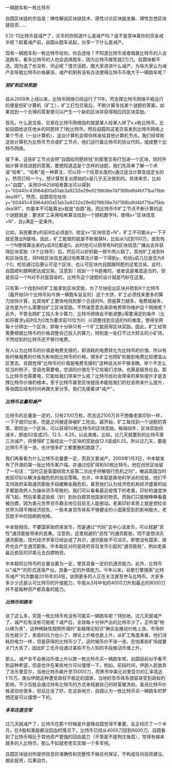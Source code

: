 一辆跑车和一枚比特币

自圆区块链的宗旨是：佛性解说区块链技术、感性讨论区块链发展、理性忽悠区块链投资......

5.12-13比特币就减产了，买币的你知道什么是减产吗？是不是意味着你的资金减半呢？趁着减产前，自圆从跑车说起，分享一下什么是减产。

现有一辆跑车和一枚比特币给你，你会选啥？不知道比特币或者唱衰比特币的人会选跑车，看多比特币的人也会选择跑车，因为比特币撑死就2万刀。自圆啥都不选，因为选了也没有，何必呢？借次话题，跟大家讲讲什么减产，为啥大家认为减产会导致比特币价格暴涨，减产机制有没有办法使得比特币币值大于一辆跑车呢？

##### 挖矿和区块奖励
自从2008年上线以来，比特币网络已经运行了11年。而支撑比特币网络平稳运行的便是挖矿计算机（旷工），旷工打包交易后，不断计算寻找某个谜题的答案，如果找到一个合理的答案便可以产生一个新的区块并获得相应的区块奖励。

首先，什么是交易，交易在比特币网络指的就是某人给某人转了x.x枚比特币，比如自圆给远在他乡的阿肥转了1枚比特币。然后自圆将这笔交易发到比特币网络上某个节点（一台计算机），这台计算机会帮你转发给其他计算机节点。我们经常称这些计算机为比特币节点或旷工节点，他们运行着比特币的协议代码，组成整个比特币网络。

接下来，这些旷工节点会把"自圆给阿肥转钱"的那笔交易打包进一个区块，同时开始计算寻找谜题的答案。要想知道这是个怎样的谜题，我们先简单了解一个术语"哈希"。"哈希"是一种算法，可以将一个任意长度的x通过适当计算变成定长的y，然而已知一个y，想计算恢复出原始的x是几乎无法做到的。具体来京，比如x="自圆"，采用SHA256哈希算法可以得到y="00445c43964d00a51ab3a9232e29e9219636e7d7168bdfd4bf71ba75bbdea181"。然而，自圆现在给你y="00445c43964d00a51ab3a9232e29e9219636e7d7168bdfd4bf71ba75bbdea181"，你基本不可能算出x就是"自圆"我。而比特币中旷工节点不断计算的这个谜题就是：要求旷工采用哈希算法找到一个随机数字N，使得x="区块信息+N"，且y满足一定条件。

比如，系统要求y的前8位必须是0，给定x="区块信息+N"，旷工不可能从y一下子就反推出N是啥。因此，旷工能做的就是不断替换N，比如从1试到100万，直到有一个N使得算出来的y前8位都是0。此时他可以把带有N的区块信息广播出去并获得区块奖励（X个比特币）后，然后可以好好戳一顿牛肉火锅了。其他旷工收到N和区块信息，将N和区块信息通过哈希算法计算一下得到y，检验y前几位是否为8个0。检验通过后便认可这个区块，也认可区块内自圆跟阿肥的这笔交易。此时，自圆顺利跟啊肥达成交易。注意到：找到一个N是难的，或者说是难度适当的，但是验证一个N对不对是容易的，比特币这个谜题的设计就是巧妙在这里。

只有第一个找到N的旷工能拿到区块奖励，为了尽快挖出区块并抢到X个比特币（最开始50个比特币如今换一辆跑车妥妥的）这个大饼，旷工必须找来更多的算力加快计算，比其他旷工更快地找到那个合适的N。但是算力越多，电费就越多，这也是为什么需要给旷工区块奖励，不然谁愿意去承担电费帮你维护这个网络呢？此外，不管全网旷工投入多少算力，比特币网络会不断调整y需要满足的条件（比如将要求y前8位为0改为要求前10位为0）以调整找到合适的N的难度，使得全网每十分钟出一个区块，即每十分钟只有一个旷工能获得区块奖励。因此，旷工经常需要根据比特币的价格调整自己投入的算力，特别是一些打不过大财主的小矿场，不然挖到的比特币还不够付电费。

有人认为比特币的价值是电费支撑的，即消耗的电费转化为比特币的价值，所以有些时候电费的价格为影响到比特币的价格，很多旷工也把矿机搬到电费比较便宜山区里去。自圆觉得"比特币的价值是电费支撑的"这种说法并不够准确。举个不怎么恰当的例子，空调也需要电，空调的价值在于它给我们凉快，也算是服务社会。那么比特币也需要电，它能给我们带来什么呢？比特币给社会带来的某些提升才是支撑比特币价值的根本。至于比特币甚至区块链技术能给我们的社会带来什么提升，等自圆后续有时间再跟大家分享，我们先接着讲"减产"。

##### 比特币总量和减产
比特币的总量是一定的，只有2100万枚。而且这2100万并不想像老美印钞一样，一下子就印出来，而是之间被逐渐被旷工挖出。最开始，旷工每找到一个谜题的答案，即挖出一个区块，可以获得50枚比特币的区块奖励。每隔四年，区块奖励将减半，即由50变成25、12.5、6.25，以此类推。比如，过几天就要到的比特币第三次减产，将使得旷工每挖出一个区块的奖励由12.5变成6.25。所以过几天，要是比特币不涨一涨，也许很多旷工都要删机跑路了。

我们再看看为什么比特币总量要一定，而且又要减产。2009年1月3日，中本聪发布了开源的第一版比特币客户端，并通过挖矿得到50枚比特币。他在创世区块留了一句话："当时正是英国财政大臣第二次出手纾解银行危机之时"，嘲讽英国当时疯狂印钞以解决金融危机的拙劣策略。也许，中本聪是奥地利学派的信徒，他们不支持政府采取通货膨胀手段缓解金融危机，甚至他们认为经济危机和经济盛衰的凶手都是政府人为操纵货币导致的。我们可以看看最近疫情下的老美，印钞的速度快得飞起，然后拿着这些纸（钞）到处白嫖其他国家的物资。而我们只能眼睁睁看着被白嫖，因为美元世界货币霸主地位目前无人能撼动。老美印钞本质上就是想拉全世界为琪平摊经济损失，一些本身货币体系不够健全的小国家受到的影响极大，老百姓手中的钱刷刷地掉。

中本聪相信，不要国家政府来发币，而是通过"代码"去中心话发币，可以规避"恶性"通货膨胀带来的恶果。注意到，这里规避的"恶性"的通货膨胀，而不是想消灭通货膨胀。现代经济学家已经达成了共识，通货膨胀不可消灭，即使没有国家、政府也会产生通货膨胀。中本聪反对的是政府盲目发币引起的"通货膨胀"，例如老美最近疯狂的印美元去白嫖物资。

中本聪将比特币的总量设置为一定，使其具备一定的抗通货能力。此外，比特币以"减产"的形式逐渐产出，具备一定的升值能力。今年以来，谷歌引擎搜索"比特币减产"的次数是2016年的4倍，说明更多的人正在关注甚至参与比特币。大家多多少少还是认可比特币的升值能力，毕竟从3月中旬的4000刀升到最近的9000刀并不是每种资产都具备的能力。

##### 比特币和跑车
说了这么多，究竟一枚比特币有没有可能买一辆跑车呢？特别地，过几天就减产了，减产后有没有可能呢？减产后，全球每十分钟产出的比特币少了。正所谓"物以稀为贵"，这种稀缺性按照所谓的"金融理论知识"确实会推动价格上涨。市场供应也就少了，卖盘的压力也小了，理论上价格也是上升。从旷工角度来看，他们消耗的电力一样，但是获得的比特币少了。这时候币价不涨一涨，恐怕某些旷场就要关门大吉了，因此旷工也许会通过某些不为人知的手段推动币值上升。

那么，减产会不会推动币值上升以致一枚比特币买一辆跑车呢，自圆目前似乎看不到这种希望，但是也许在某些地方可以憧憬一下。例如，前段时间，伊朗人民放弃了法币里亚尔，当地比特币飙升至35000刀，而黑市中美元对里亚尔的汇率高达1:15万。类似伊朗这种遭受政权不稳定的国家，当地的货币体系很容易受到政权的影响，不少百姓会通过持有比特币的方式来规避自己的财富被洗劫。虽说比特币价格波动也很多，但总比没了好。在这些地方，自圆认为一枚比特币买一辆跑车的梦想还是可以憧憬一下的。

##### 多军还是空军
过几天就减产了，比特币在那个时候是升是降自圆觉得不重要。反正经历了一个半月，在A股和美股都没回血的情况下，比特币已经从4000刀回到9000刀。自圆看到了比特币相比于其他资产更强的回血能力（不管是不是狗庄操盘），觉得有越来越多的人比特币，那么不如就老老实实做一个多军吧。


自圆区块链对所提供信息的准确性和完整性不做任何保证，不构成任何投资建议。据此投资，后果自负。